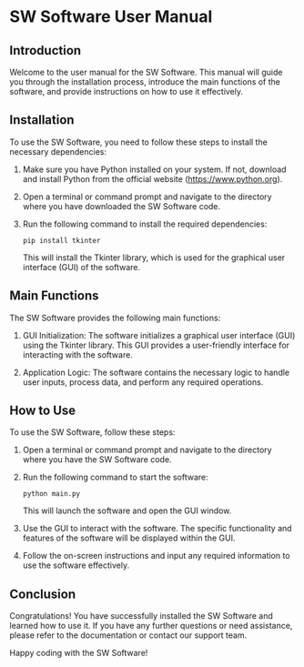 # SW Software User Manual

## Introduction

Welcome to the user manual for the SW Software. This manual will guide you through the installation process, introduce the main functions of the software, and provide instructions on how to use it effectively.

## Installation

To use the SW Software, you need to follow these steps to install the necessary dependencies:

1. Make sure you have Python installed on your system. If not, download and install Python from the official website (https://www.python.org).

2. Open a terminal or command prompt and navigate to the directory where you have downloaded the SW Software code.

3. Run the following command to install the required dependencies:

   ```
   pip install tkinter
   ```

   This will install the Tkinter library, which is used for the graphical user interface (GUI) of the software.

## Main Functions

The SW Software provides the following main functions:

1. GUI Initialization: The software initializes a graphical user interface (GUI) using the Tkinter library. This GUI provides a user-friendly interface for interacting with the software.

2. Application Logic: The software contains the necessary logic to handle user inputs, process data, and perform any required operations.

## How to Use

To use the SW Software, follow these steps:

1. Open a terminal or command prompt and navigate to the directory where you have the SW Software code.

2. Run the following command to start the software:

   ```
   python main.py
   ```

   This will launch the software and open the GUI window.

3. Use the GUI to interact with the software. The specific functionality and features of the software will be displayed within the GUI.

4. Follow the on-screen instructions and input any required information to use the software effectively.

## Conclusion

Congratulations! You have successfully installed the SW Software and learned how to use it. If you have any further questions or need assistance, please refer to the documentation or contact our support team.

Happy coding with the SW Software!